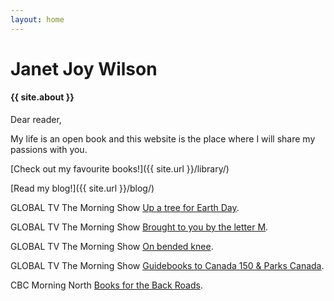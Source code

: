 ```yaml
---
layout: home
---
```


# Janet Joy Wilson

#### {{ site.about }}

Dear reader,

My life is an open book and this website is the place where I will share my passions with you.

[Check out my favourite books!]({{ site.url }}/library/)

[Read my blog!]({{ site.url }}/blog/)

<i class="fa fa-television" aria-hidden="true"></i> GLOBAL TV The Morning Show [Up a tree for Earth Day](http://globalnews.ca/video/3370907/janet-joy-wilsons-earth-day-books).

<i class="fa fa-television" aria-hidden="true"></i> GLOBAL TV The Morning Show [Brought to you by the letter M](http://globalnews.ca/video/3321506/dial-m-for-march).

<i class="fa fa-television" aria-hidden="true"></i> GLOBAL TV The Morning Show [On bended knee](http://globalnews.ca/video/3256555/must-read-books-for-february).

<i class="fa fa-television" aria-hidden="true"></i> GLOBAL TV The Morning Show [Guidebooks to Canada 150 & Parks Canada](http://globalnews.ca/video/3164714/books-to-celebrate-canadas-150th-birthday).

<i class="fa fa-microphone" aria-hidden="true"></i> CBC Morning North [Books for the Back Roads](http://www.cbc.ca/player/play/825912899683/ ).
